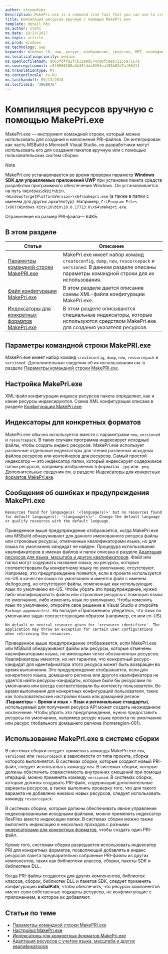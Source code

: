 ```yaml
---
author: stevewhims
Description: MakePri.exe is a command line tool that you can use to create and dump PRI files. It is integrated as part of MSBuild within Microsoft Visual Studio, but it could be useful to you for creating packages manually or with a custom build system.
title: Компиляция ресурсов вручную с помощью MakePri.exe
template: detail.hbs
ms.author: stwhi
ms.date: 10/23/2017
ms.topic: article
ms.prod: windows
ms.technology: uwp
keywords: Windows 10, uwp, ресурс, изображение, средство, MRT, квалификатор
ms.localizationpriority: medium
ms.openlocfilehash: d065fdffe2fcb32a9d574c90f59eb7115597167a
ms.sourcegitcommit: c8f6866100a4b38fdda8394ea185b02d7af66411
ms.translationtype: MT
ms.contentlocale: ru-RU
ms.lasthandoff: 09/13/2018
ms.locfileid: "3960976"
---
```

# <a name="compile-resources-manually-with-makepriexe"></a>Компиляция ресурсов вручную с помощью MakePri.exe

MakePri.exe — инструмент командной строки, который можно использовать для создания и наполнения PRI-файлов. Он интегрирован как часть MSBuild в Microsoft Visual Studio, но разработчики могут использовать его для создания пакетов вручную или с помощью пользовательских систем сборки.

> [!NOTE]
> MakePri.exe устанавливается во время проверки параметр **Windows SDK для управляемых приложений UWP** при установке пакета средств разработки программного обеспечения Windows. Он устанавливается на путь `%WindowsSdkDir%bin\<WindowsTargetPlatformVersion>\x64\makepri.exe` (а также в папки с именем для других архитектур). Например, `C:\Program Files (x86)\Windows Kits\10\bin\10.0.17713.0\x64\makepri.exe`.

Ограничение на размер PRI-файла— 64КБ.

## <a name="in-this-section"></a>В этом разделе
|Статья|Описание|
|-|-|
| [Параметры командной строки MakePRI.exe](makepri-exe-command-options.md) | MakePri.exe имеет набор команд `createconfig`, `dump`, `new`, `resourcepack` и `versioned`. В данном разделе описаны параметры командной строки для их использования. |
| [Файл конфигурации MakePri.exe](makepri-exe-configuration.md) | В этом разделе дается описание схемы XML-файла конфигурации MakePri.exe. |
| [Индексаторы для конкретных форматов MakePri.exe](makepri-exe-format-specific-indexers.md) | В этом разделе описываются специальные индексаторы, которые используются средством MakePri.exe для создания указателя ресурсов. |

## <a name="makepriexe-command-line-options"></a>Параметры командной строки MakePRI.exe

MakePri.exe имеет набор команд `createconfig`, `dump`, `new`, `resourcepack` и `versioned`. Дополнительные сведения об их использовании см. в разделе [Параметры командной строки MakePRI.exe](makepri-exe-command-options.md).

## <a name="makepriexe-configuration"></a>Настройка MakePri.exe

XML-файл конфигурации индекса ресурсов пакета определяет, как и какие ресурсы индексируются. Схема XML конфигурации описана в разделе [Конфигурация MakePri.exe](makepri-exe-configuration.md).

## <a name="format-specific-indexers"></a>Индексаторы для конкретных форматов

MakePri.exe обычно используется вместе с параметрами `new`, `versioned` и `resourcepack`. В таких случаях программа индексирует исходные файлы, чтобы создать индекс ресурсов. MakePri.exe использует различные отдельные индексаторы для чтения различных исходных файлов ресурсов или контейнеров для ресурсов. Самый простой индексатор — это индексатор папки, который индексирует содержимое папки ресурсов, например изображения в форматах `.jpg` или `.png`. Дополнительные сведения см. в разделе [Индексаторы для конкретных форматов MakePri.exe](makepri-exe-format-specific-indexers.md).

## <a name="makepriexe-warnings-and-error-messages"></a>Сообщения об ошибках и предупреждения MakePri.exe

```
Resources found for language(s) '<language(s)>' but no resources found for default language(s): '<language(s)>'. Change the default language or qualify resources with the default language.
```

Приведенное выше предупреждение отображается, когда MakePri.exe или MSBuild обнаруживают для данного именованного ресурса файлы или строковые ресурсы, отмеченные квалификаторами языка, но для языка по умолчанию кандидат не найден. Процедура использования квалификаторов в именах файлов и папок описана в разделе [Адаптация ресурсов для языка, масштаба и других квалификаторов](tailor-resources-lang-scale-contrast.md). Файл или папка могут содержать название языка, но ресурсы, которые соответствовали бы конкретному языку по умолчанию, отсутствуют. Например, это предупреждение появится, если в проекте используется en-US в качестве языка по умолчанию и имеется файл с именем de/logo.png, но отсутствуют файлы, помеченные как использующие язык по умолчанию en-US. Чтобы убрать это предупреждение, нужно либо квалифицировать файлы или строковые ресурсы с помощью языка по умолчанию, либо изменить язык по умолчанию. Чтобы изменить язык по умолчанию, откройте свое решение в Visual Studio и откройте `Package.appxmanifest`. На вкладке «Приложения» убедитесь, что язык по умолчанию задан соответствующим образом (например, en или en-US).

```
No default or neutral resource given for '<resource identifier>'. The application may throw an exception for certain user configurations when retrieving the resources.
```

Приведенное выше предупреждение отображается, если MakePri.exe или MSBuild обнаруживают файлы или ресурсы, которые отмечены квалификаторами языка, не имеющими четко обозначенных ресурсов. Квалификаторы имеются, но нет гарантии, что конкретный ресурс-кандидат для идентификатора этого ресурса может быть возвращен во время выполнения. Это предупреждение отображается, если для конкретного языка, домашнего региона или другого квалификатора не удается найти ресурсы-кандидаты, которые были бы ресурсами по умолчанию или всегда соответствовали бы контексту пользователя. Во время выполнения для конкретных конфигураций пользователя, таких как пользовательские настройки языка или домашний регион (**Параметры** > **Время и язык** > **Язык и региональные стандарты**), используемый для получения ресурса API может создать неожиданное исключение. Чтобы убрать это предупреждение, нужно предоставить ресурсы по умолчанию, например ресурс языка проекта по умолчанию или ресурс глобального домашнего региона (homeregion-001).

## <a name="using-makepriexe-in-a-build-system"></a>Использование MakePri.exe в системе сборки

В системах сборки следует применять команды MakePri.exe `new`, `versioned` или `resourcepack` в зависимости от типа проекта, сборка которого выполняется. В системах сборки, которые создают новый PRI-файл, следует использовать команду `new`. В системах сборки, которые должны обеспечить совместимость внутренних смещений при помощи итераций, можно применять команду `versioned`. В системах сборки, которые должны создавать PRI-файл, содержащий дополнительные варианты ресурсов, а также выполнять проверку того, что для такого варианта не добавлено никаких новых ресурсов, следует использовать команду `resourcepack`.

В системах сборки, которые должны обеспечивать явное управление индексированными исходными файлами, можно применять индексатор ResFiles вместо индексации папки. В системах сборки можно также выполнять индексацию в несколько проходов с разными [индексаторами для конкретных форматов](makepri-exe-format-specific-indexers.md), чтобы создать один PRI-файл.

Кроме того, системам сборки разрешается использовать индексатор PRI для конкретных форматов, позволяющий добавлять в индекс ресурсов пакета предварительно собранные PRI-файлы из других компонентов, таких как библиотеки классов, сборки, пакеты SDK и библиотеки DLL.

Когда PRI-файлы создаются для других компонентов, библиотек классов, сборок, библиотек DLL и пакетов SDK, следует применять конфигурацию **initialPath**, чтобы обеспечить, что ресурсы компонентов имеют свои собственные подкарты ресурсов, не конфликтующие с приложением, в которое их добавляют.

## <a name="related-topics"></a>Статьи по теме
* [Параметры командной строки MakePRI.exe](makepri-exe-command-options.md)
* [Настройка MakePri.exe](makepri-exe-configuration.md)
* [Индексаторы для конкретных форматов MakePri.exe](makepri-exe-format-specific-indexers.md)
* [Адаптация ресурсов с учетом языка, масштаба и других квалификаторов](tailor-resources-lang-scale-contrast.md)
